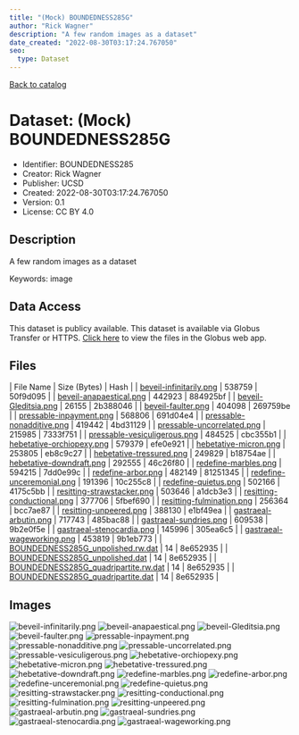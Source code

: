 ```yaml
---
title: "(Mock) BOUNDEDNESS285G"
author: "Rick Wagner"
description: "A few random images as a dataset"
date_created: "2022-08-30T03:17:24.767050"
seo:
  type: Dataset
---
```


[Back to catalog](../#datasets)

# Dataset: (Mock) BOUNDEDNESS285G

- Identifier: BOUNDEDNESS285
- Creator: Rick Wagner
- Publisher: UCSD
- Created: 2022-08-30T03:17:24.767050
- Version: 0.1
- License: CC BY 4.0


## Description
A few random images as a dataset

Keywords: image


## Data Access
This dataset is publicy available.
This dataset is available via Globus Transfer or HTTPS.
[Click here](https://app.globus.org/file-manager?origin_id=527fe9c0-5782-4a2a-a097-ea2f06fe68ab&origin_path=/public/BOUNDEDNESS285/) to view the files in the Globus web app.


## Files

| File Name | Size (Bytes) | Hash |
| [beveil-infinitarily.png](https://g-079c7d.ca528.03c0.data.globus.org/public/BOUNDEDNESS285/beveil-infinitarily.png) | 538759 | 50f9d095 |
| [beveil-anapaestical.png](https://g-079c7d.ca528.03c0.data.globus.org/public/BOUNDEDNESS285/beveil-anapaestical.png) | 442923 | 884925bf |
| [beveil-Gleditsia.png](https://g-079c7d.ca528.03c0.data.globus.org/public/BOUNDEDNESS285/beveil-Gleditsia.png) | 26155 | 2b388046 |
| [beveil-faulter.png](https://g-079c7d.ca528.03c0.data.globus.org/public/BOUNDEDNESS285/beveil-faulter.png) | 404098 | 269759be |
| [pressable-inpayment.png](https://g-079c7d.ca528.03c0.data.globus.org/public/BOUNDEDNESS285/pressable-inpayment.png) | 568806 | 691d04e4 |
| [pressable-nonadditive.png](https://g-079c7d.ca528.03c0.data.globus.org/public/BOUNDEDNESS285/pressable-nonadditive.png) | 419442 | 4bd31129 |
| [pressable-uncorrelated.png](https://g-079c7d.ca528.03c0.data.globus.org/public/BOUNDEDNESS285/pressable-uncorrelated.png) | 215985 | 7333f751 |
| [pressable-vesiculigerous.png](https://g-079c7d.ca528.03c0.data.globus.org/public/BOUNDEDNESS285/pressable-vesiculigerous.png) | 484525 | cbc355b1 |
| [hebetative-orchiopexy.png](https://g-079c7d.ca528.03c0.data.globus.org/public/BOUNDEDNESS285/hebetative-orchiopexy.png) | 579379 | efe0e921 |
| [hebetative-micron.png](https://g-079c7d.ca528.03c0.data.globus.org/public/BOUNDEDNESS285/hebetative-micron.png) | 253805 | eb8c9c27 |
| [hebetative-tressured.png](https://g-079c7d.ca528.03c0.data.globus.org/public/BOUNDEDNESS285/hebetative-tressured.png) | 249829 | b18754ae |
| [hebetative-downdraft.png](https://g-079c7d.ca528.03c0.data.globus.org/public/BOUNDEDNESS285/hebetative-downdraft.png) | 292555 | 46c26f80 |
| [redefine-marbles.png](https://g-079c7d.ca528.03c0.data.globus.org/public/BOUNDEDNESS285/redefine-marbles.png) | 594215 | 7dd0e99c |
| [redefine-arbor.png](https://g-079c7d.ca528.03c0.data.globus.org/public/BOUNDEDNESS285/redefine-arbor.png) | 482149 | 81251345 |
| [redefine-unceremonial.png](https://g-079c7d.ca528.03c0.data.globus.org/public/BOUNDEDNESS285/redefine-unceremonial.png) | 191396 | 10c255c8 |
| [redefine-quietus.png](https://g-079c7d.ca528.03c0.data.globus.org/public/BOUNDEDNESS285/redefine-quietus.png) | 502166 | 4175c5bb |
| [resitting-strawstacker.png](https://g-079c7d.ca528.03c0.data.globus.org/public/BOUNDEDNESS285/resitting-strawstacker.png) | 503646 | a1dcb3e3 |
| [resitting-conductional.png](https://g-079c7d.ca528.03c0.data.globus.org/public/BOUNDEDNESS285/resitting-conductional.png) | 377706 | 5fbef690 |
| [resitting-fulmination.png](https://g-079c7d.ca528.03c0.data.globus.org/public/BOUNDEDNESS285/resitting-fulmination.png) | 256364 | bcc7ae87 |
| [resitting-unpeered.png](https://g-079c7d.ca528.03c0.data.globus.org/public/BOUNDEDNESS285/resitting-unpeered.png) | 388130 | e1bf49ea |
| [gastraeal-arbutin.png](https://g-079c7d.ca528.03c0.data.globus.org/public/BOUNDEDNESS285/gastraeal-arbutin.png) | 717743 | 485bac88 |
| [gastraeal-sundries.png](https://g-079c7d.ca528.03c0.data.globus.org/public/BOUNDEDNESS285/gastraeal-sundries.png) | 609538 | 9b2e0f5e |
| [gastraeal-stenocardia.png](https://g-079c7d.ca528.03c0.data.globus.org/public/BOUNDEDNESS285/gastraeal-stenocardia.png) | 145996 | 305ea6c5 |
| [gastraeal-wageworking.png](https://g-079c7d.ca528.03c0.data.globus.org/public/BOUNDEDNESS285/gastraeal-wageworking.png) | 453819 | 9b1eb773 |
| [BOUNDEDNESS285G_unpolished.rw.dat](https://g-079c7d.ca528.03c0.data.globus.org/public/BOUNDEDNESS285/BOUNDEDNESS285G_unpolished.rw.dat) | 14 | 8e652935 |
| [BOUNDEDNESS285G_unpolished.dat](https://g-079c7d.ca528.03c0.data.globus.org/public/BOUNDEDNESS285/BOUNDEDNESS285G_unpolished.dat) | 14 | 8e652935 |
| [BOUNDEDNESS285G_quadripartite.rw.dat](https://g-079c7d.ca528.03c0.data.globus.org/public/BOUNDEDNESS285/BOUNDEDNESS285G_quadripartite.rw.dat) | 14 | 8e652935 |
| [BOUNDEDNESS285G_quadripartite.dat](https://g-079c7d.ca528.03c0.data.globus.org/public/BOUNDEDNESS285/BOUNDEDNESS285G_quadripartite.dat) | 14 | 8e652935 |



## Images
![beveil-infinitarily.png](https://g-079c7d.ca528.03c0.data.globus.org/public/BOUNDEDNESS285/beveil-infinitarily.png) ![beveil-anapaestical.png](https://g-079c7d.ca528.03c0.data.globus.org/public/BOUNDEDNESS285/beveil-anapaestical.png) ![beveil-Gleditsia.png](https://g-079c7d.ca528.03c0.data.globus.org/public/BOUNDEDNESS285/beveil-Gleditsia.png) ![beveil-faulter.png](https://g-079c7d.ca528.03c0.data.globus.org/public/BOUNDEDNESS285/beveil-faulter.png) ![pressable-inpayment.png](https://g-079c7d.ca528.03c0.data.globus.org/public/BOUNDEDNESS285/pressable-inpayment.png) ![pressable-nonadditive.png](https://g-079c7d.ca528.03c0.data.globus.org/public/BOUNDEDNESS285/pressable-nonadditive.png) ![pressable-uncorrelated.png](https://g-079c7d.ca528.03c0.data.globus.org/public/BOUNDEDNESS285/pressable-uncorrelated.png) ![pressable-vesiculigerous.png](https://g-079c7d.ca528.03c0.data.globus.org/public/BOUNDEDNESS285/pressable-vesiculigerous.png) ![hebetative-orchiopexy.png](https://g-079c7d.ca528.03c0.data.globus.org/public/BOUNDEDNESS285/hebetative-orchiopexy.png) ![hebetative-micron.png](https://g-079c7d.ca528.03c0.data.globus.org/public/BOUNDEDNESS285/hebetative-micron.png) ![hebetative-tressured.png](https://g-079c7d.ca528.03c0.data.globus.org/public/BOUNDEDNESS285/hebetative-tressured.png) ![hebetative-downdraft.png](https://g-079c7d.ca528.03c0.data.globus.org/public/BOUNDEDNESS285/hebetative-downdraft.png) ![redefine-marbles.png](https://g-079c7d.ca528.03c0.data.globus.org/public/BOUNDEDNESS285/redefine-marbles.png) ![redefine-arbor.png](https://g-079c7d.ca528.03c0.data.globus.org/public/BOUNDEDNESS285/redefine-arbor.png) ![redefine-unceremonial.png](https://g-079c7d.ca528.03c0.data.globus.org/public/BOUNDEDNESS285/redefine-unceremonial.png) ![redefine-quietus.png](https://g-079c7d.ca528.03c0.data.globus.org/public/BOUNDEDNESS285/redefine-quietus.png) ![resitting-strawstacker.png](https://g-079c7d.ca528.03c0.data.globus.org/public/BOUNDEDNESS285/resitting-strawstacker.png) ![resitting-conductional.png](https://g-079c7d.ca528.03c0.data.globus.org/public/BOUNDEDNESS285/resitting-conductional.png) ![resitting-fulmination.png](https://g-079c7d.ca528.03c0.data.globus.org/public/BOUNDEDNESS285/resitting-fulmination.png) ![resitting-unpeered.png](https://g-079c7d.ca528.03c0.data.globus.org/public/BOUNDEDNESS285/resitting-unpeered.png) ![gastraeal-arbutin.png](https://g-079c7d.ca528.03c0.data.globus.org/public/BOUNDEDNESS285/gastraeal-arbutin.png) ![gastraeal-sundries.png](https://g-079c7d.ca528.03c0.data.globus.org/public/BOUNDEDNESS285/gastraeal-sundries.png) ![gastraeal-stenocardia.png](https://g-079c7d.ca528.03c0.data.globus.org/public/BOUNDEDNESS285/gastraeal-stenocardia.png) ![gastraeal-wageworking.png](https://g-079c7d.ca528.03c0.data.globus.org/public/BOUNDEDNESS285/gastraeal-wageworking.png) 



